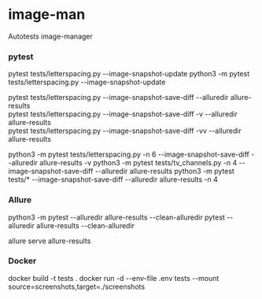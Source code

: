 # image-man
Autotests image-manager




### pytest

pytest tests/letterspacing.py --image-snapshot-update
python3 -m pytest tests/letterspacing.py --image-snapshot-update   

pytest tests/letterspacing.py --image-snapshot-save-diff --alluredir allure-results  
pytest tests/letterspacing.py --image-snapshot-save-diff -v --alluredir allure-results  
pytest tests/letterspacing.py --image-snapshot-save-diff -vv --alluredir allure-results  

python3 -m pytest tests/letterspacing.py -n 6 --image-snapshot-save-diff --alluredir allure-results -v
python3 -m pytest tests/tv_channels.py -n 4 --image-snapshot-save-diff --alluredir allure-results
python3 -m pytest tests/* --image-snapshot-save-diff --alluredir allure-results -n 4   


### Allure
python3 -m pytest --alluredir allure-results --clean-alluredir
pytest --alluredir allure-results --clean-alluredir

allure serve allure-results  


### Docker
docker build -t tests .
docker run -d --env-file .env tests --mount source=screenshots,target=./screenshots
 

